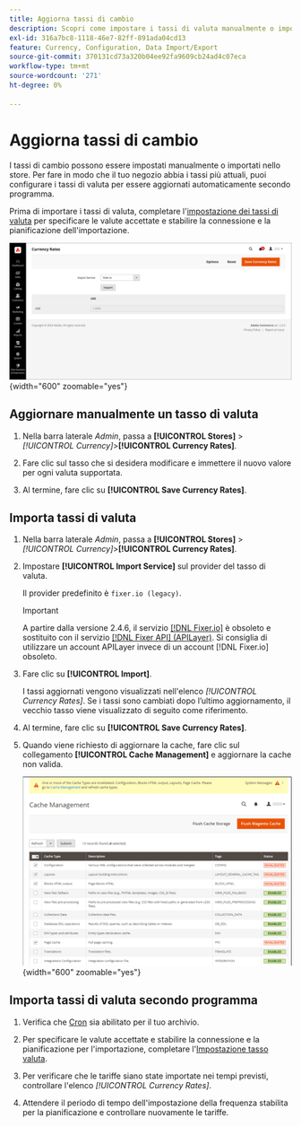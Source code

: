 ```yaml
---
title: Aggiorna tassi di cambio
description: Scopri come impostare i tassi di valuta manualmente o importarli nel tuo store.
exl-id: 316a7bc8-1118-46e7-82ff-891ada04cd13
feature: Currency, Configuration, Data Import/Export
source-git-commit: 370131cd73a320b04ee92fa9609cb24ad4c07eca
workflow-type: tm+mt
source-wordcount: '271'
ht-degree: 0%

---
```


# Aggiorna tassi di cambio

I tassi di cambio possono essere impostati manualmente o importati nello store. Per fare in modo che il tuo negozio abbia i tassi più attuali, puoi configurare i tassi di valuta per essere aggiornati automaticamente secondo programma.

Prima di importare i tassi di valuta, completare l&#39;[impostazione dei tassi di valuta](currency-configuration.md) per specificare le valute accettate e stabilire la connessione e la pianificazione dell&#39;importazione.

![Tassi di cambio](./assets/stores-currency-rate-update.png){width="600" zoomable="yes"}

## Aggiornare manualmente un tasso di valuta

1. Nella barra laterale _Admin_, passa a **[!UICONTROL Stores]** > _[!UICONTROL Currency]_>**[!UICONTROL Currency Rates]**.

1. Fare clic sul tasso che si desidera modificare e immettere il nuovo valore per ogni valuta supportata.

1. Al termine, fare clic su **[!UICONTROL Save Currency Rates]**.

## Importa tassi di valuta

1. Nella barra laterale _Admin_, passa a **[!UICONTROL Stores]** > _[!UICONTROL Currency]_>**[!UICONTROL Currency Rates]**.

1. Impostare **[!UICONTROL Import Service]** sul provider del tasso di valuta.

   Il provider predefinito è `fixer.io (legacy)`.

   >[!IMPORTANT]
   >
   >A partire dalla versione 2.4.6, il servizio [[!DNL Fixer.io]](https://fixer.io/) è obsoleto e sostituito con il servizio [[!DNL Fixer API] (APILayer)](https://apilayer.com/marketplace/fixer-api). Si consiglia di utilizzare un account APILayer invece di un account [!DNL Fixer.io] obsoleto.

1. Fare clic su **[!UICONTROL Import]**.

   I tassi aggiornati vengono visualizzati nell&#39;elenco _[!UICONTROL Currency Rates]_. Se i tassi sono cambiati dopo l’ultimo aggiornamento, il vecchio tasso viene visualizzato di seguito come riferimento.

1. Al termine, fare clic su **[!UICONTROL Save Currency Rates]**.

1. Quando viene richiesto di aggiornare la cache, fare clic sul collegamento **[!UICONTROL Cache Management]** e aggiornare la cache non valida.

   ![Messaggio di sistema - aggiorna la cache non valida](./assets/currency-cache-update.png){width="600" zoomable="yes"}

## Importa tassi di valuta secondo programma

1. Verifica che [Cron](../systems/cron.md) sia abilitato per il tuo archivio.

1. Per specificare le valute accettate e stabilire la connessione e la pianificazione per l&#39;importazione, completare l&#39;[Impostazione tasso valuta](currency-configuration.md).

1. Per verificare che le tariffe siano state importate nei tempi previsti, controllare l&#39;elenco _[!UICONTROL Currency Rates]_.

1. Attendere il periodo di tempo dell&#39;impostazione della frequenza stabilita per la pianificazione e controllare nuovamente le tariffe.
